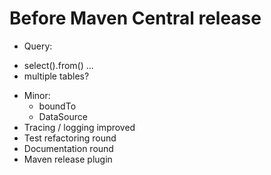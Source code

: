 # Before Maven Central release 
* Query:
 - select().from() ... 
 - multiple tables?
* Minor:
  - boundTo
  - DataSource
* Tracing / logging improved
* Test refactoring round
* Documentation round
* Maven release plugin
